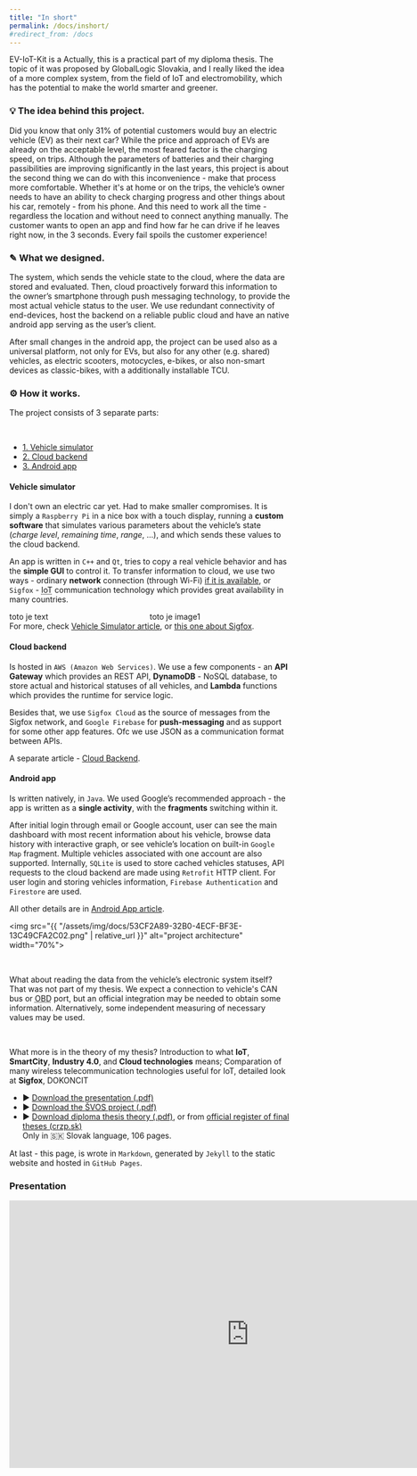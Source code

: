 ```yaml
---
title: "In short"
permalink: /docs/inshort/
#redirect_from: /docs
---
```


EV-IoT-Kit is a 
Actually, this is a practical part of my diploma thesis. The topic of it was proposed by GlobalLogic Slovakia, and I really liked the idea of a more complex system, from the field of IoT and electromobility, which has the potential to make the world smarter and greener.

### 💡 The idea behind this project.
Did you know that only 31% of potential customers would buy an electric vehicle (EV) as their next car? While the price and approach of EVs are already on the acceptable level, the most feared factor is the charging speed, on trips. Although the parameters of batteries and their charging passibilities are improving significantly in the last years, this project is about the second thing we can do with this inconvenience - make that process more comfortable. 
Whether it's at home or on the trips, the vehicle’s owner needs to have an ability to check charging progress and other things about his car, remotely - from his phone. And this need to work all the time - regardless the location and without need to connect anything manually. The customer wants to open an app and find how far he can drive if he leaves right now, in the 3 seconds. Every fail spoils the customer experience!

### ✎ What we designed.
The system, which sends the vehicle state to the cloud, where the data are stored and evaluated. Then, cloud proactively forward this information to the owner’s smartphone through push messaging technology, to provide the most actual vehicle status to the user. We use redundant connectivity of end-devices, host the backend on a reliable public cloud and have an native android app serving as the user’s client.

After small changes in the android app, the project can be used also as a universal platform, not only for EVs, but also for any other (e.g. shared) vehicles, as electric scooters, motocycles, e-bikes, or also non-smart devices as classic-bikes, with a additionally installable TCU. 

### ⚙️ How it works.
The project consists of 3 separate parts:

<br>
<ul class="nav nav-tabs">
  <li class="active"><a href="#simulator" data-toggle="tab">1. Vehicle simulator</a></li>
  <li><a href="#cloud" data-toggle="tab">2. Cloud backend</a></li>
  <li><a href="#app" data-toggle="tab">3. Android app</a></li>
</ul>

<div id="myTabContent" class="tab-content">
  <div class="tab-pane fade active in" id="simulator">
    <div class="bs-component">
        <div class="well">
          <h4>Vehicle simulator</h4>
          <p>I don't own an electric car yet. Had to make smaller compromises.
          It is simply a <code>Raspberry Pi</code> in a nice box with a touch display, running a <b>custom software</b> that simulates various parameters about the vehicle’s state (<i>charge level</i>, <i>remaining time</i>, <i>range</i>, …), and which sends these values to the cloud backend.</p>
          <p>An app is written in <code>C++</code> and <code>Qt</code>, tries to copy a real vehicle behavior and has the <b>simple GUI</b> to control it. To transfer information to cloud, we use two ways - ordinary <b>network</b> connection (through Wi-Fi) <u>if it is available</u>, or <code>Sigfox</code> - <abbr title="Internet of Things">IoT</abbr> communication technology which provides great availability in many countries.</p>
          <div>
            <div style="float:left; width:50%">toto je text</div>
            <div style="float:left; width:50%">toto je image1</div>
          </div>
          <p>For more, check <a href="{{ /docs/vehicle-simulator/ | relative_url }}">Vehicle Simulator article</a>, or <a href="{{ /docs/sigfox/ | relative_url }}">this one about Sigfox</a>.</p>
      </div>
    </div>
  </div>

  <div class="tab-pane fade" id="cloud">
    <div class="bs-component">
        <div class="well">
            <h4>Cloud backend</h4>
            <p>Is hosted in <code>AWS (Amazon Web Services)</code>. We use a few components - an <b>API Gateway</b> which provides an REST API, <b>DynamoDB</b> - NoSQL database, to store actual and historical statuses of all vehicles, and <b>Lambda</b> functions which provides the runtime for service logic.</p>
            <p>Besides that, we use <code>Sigfox Cloud</code> as the source of messages from the Sigfox network, and <code>Google Firebase</code> for <b>push-messaging</b> and as support for some other app features. Ofc we use JSON as a communication format between APIs.</p>
            <p>A separate article - <a href="{{ /docs/cloud-backend/ | relative_url }}">Cloud Backend</a>.</p>
        </div>
    </div>  
  </div>

  <div class="tab-pane fade" id="app">
    <div class="bs-component">
        <div class="well">
          <h4>Android app</h4>
          <p>Is written natively, in <code>Java</code>. We used Google’s recommended approach - the app is written as a <b>single activity</b>, with the <b>fragments</b> switching within it.</p>
          <p>After initial login through email or Google account, user can see the main dashboard with most recent information about his vehicle, browse data history with interactive graph, or see vehicle’s location on built-in <code>Google Map</code> fragment. Multiple vehicles associated with one account are also supported. Internally, <code>SQLite</code> is used to store cached vehicles statuses, API requests to the cloud backend are made using <code>Retrofit</code> HTTP client. For user login and storing vehicles information, <code>Firebase Authentication</code> and <code>Firestore</code> are used.</p>
          <p>All other details are in <a href="{{/docs/android-app/ | relative_url}}">Android App article</a>.</p>
        </div>
    </div>
  </div>
</div>

<img src="{{ "/assets/img/docs/53CF2A89-32B0-4ECF-BF3E-13C49CFA2C02.png" | relative_url }}" alt="project architecture" width="70%">

<!-- <img src="/assets/img/docs/53CF2A89-32B0-4ECF-BF3E-13C49CFA2C02.png" alt="project architecture" width="70%" style="display:block; margin:auto;"> -->

<br>

What about reading the data from the vehicle’s electronic system itself? That was not part of my thesis. We expect a connection to vehicle's CAN bus or <abbr title="On-Board Diagnostics">OBD</abbr> port, but an official integration may be needed to obtain some information. Alternatively, some independent measuring of necessary values may be used. 

<br>

What more is in the theory of my thesis? Introduction to what <b>IoT</b>, <b>SmartCity</b>, <b>Industry 4.0</b>, and <b>Cloud technologies</b> means; Comparation of many wireless telecommunication technologies useful for IoT, detailed look at <b>Sigfox</b>, DOKONCIT 

* ▶️ <a href="{{/assets/files/presentation.pdf | relative_url}}" target="_blank">Download the presentation (.pdf)</a>  
* ▶️ <a href="{{/assets/files/svos.pdf | relative_url}}" target="_blank">Download the ŠVOS project (.pdf)</a>  
* ▶️ <a href="{{/assets/files/DP-Timko-Martin-final.pdf | relative_url}}" target="_blank">Download diploma thesis theory (.pdf)</a>, or from <a href="https://opac.crzp.sk/?fn=detailBiblioForm&sid=C5B0443D08DFEDB23D0F0949A386" target="_blank">official register of final theses (crzp.sk)</a>  
Only in <attr title="Slovak">🇸🇰</attr> Slovak language, 106 pages.

At last - this page, is wrote in `Markdown`, generated by `Jekyll` to the static website and hosted in `GitHub Pages`.

### Presentation

<iframe src="https://onedrive.live.com/embed?cid=B3E03C016AA72BE5&amp;resid=B3E03C016AA72BE5%21178&amp;authkey=AJv6Ej2hi_ofUSg&amp;em=2&amp;wdAr=1.7777777777777777" width="860px" height="480px" frameborder="0">Embedded presentation from <a target="_blank" href="https://office.com/">Microsoft Office 365</a>.</iframe>